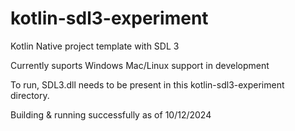 # kotlin-sdl3-experiment
Kotlin Native project template with SDL 3

Currently suports Windows
Mac/Linux support in development

To run, SDL3.dll needs to be present in this kotlin-sdl3-experiment directory.

Building & running successfully as of 10/12/2024
